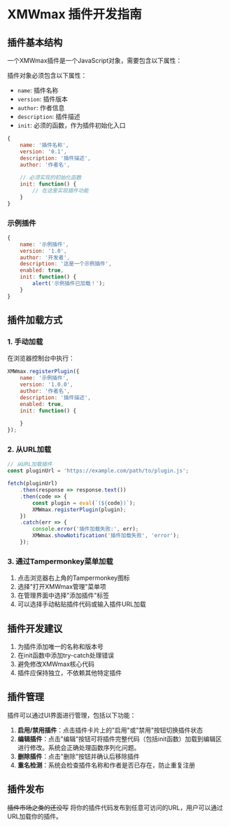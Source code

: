 # XMWmax 插件开发指南

## 插件基本结构

一个XMWmax插件是一个JavaScript对象，需要包含以下属性：

插件对象必须包含以下属性：
- `name`: 插件名称
- `version`: 插件版本
- `author`: 作者信息
- `description`: 插件描述
- `init`: 必须的函数，作为插件初始化入口

```javascript
{
    name: '插件名称',
    version: '0.1',
    description: '插件描述',
    author: '作者名',
    
    // 必须实现的初始化函数
    init: function() {
        // 在这里实现插件功能
    }
}
```
### 示例插件
```javascript
{
    name: '示例插件',
    version: '1.0',
    author: '开发者',
    description: '这是一个示例插件',
    enabled: true,
    init: function() {
        alert('示例插件已加载！');
    }
}
```

## 插件加载方式

### 1. 手动加载

在浏览器控制台中执行：
```javascript
XMWmax.registerPlugin({
    name: '示例插件',
    version: '1.0.0',
    author: '作者名',
    description: '插件描述',
    enabled: true,
    init: function() {
        
    }
});
```

### 2. 从URL加载

```javascript
// 从URL加载插件
const pluginUrl = 'https://example.com/path/to/plugin.js';

fetch(pluginUrl)
    .then(response => response.text())
    .then(code => {
        const plugin = eval(`(${code})`);
        XMWmax.registerPlugin(plugin);
    })
    .catch(err => {
        console.error('插件加载失败:', err);
        XMWmax.showNotification('插件加载失败', 'error');
    });
```

### 3. 通过Tampermonkey菜单加载

1. 点击浏览器右上角的Tampermonkey图标
2. 选择"打开XMWmax管理"菜单项
3. 在管理界面中选择"添加插件"标签
4. 可以选择手动粘贴插件代码或输入插件URL加载

## 插件开发建议

1. 为插件添加唯一的名称和版本号
2. 在init函数中添加try-catch处理错误
3. 避免修改XMWmax核心代码
4. 插件应保持独立，不依赖其他特定插件

## 插件管理

插件可以通过UI界面进行管理，包括以下功能：

1. **启用/禁用插件**：点击插件卡片上的"启用"或"禁用"按钮切换插件状态
2. **编辑插件**：点击"编辑"按钮可将插件完整代码（包括init函数）加载到编辑区进行修改。系统会正确处理函数序列化问题。
3. **删除插件**：点击"删除"按钮并确认后移除插件
4. **重名检测**：系统会检查插件名称和作者是否已存在，防止重复注册

## 插件发布

~~插件市场之类的还没写~~
将你的插件代码发布到任意可访问的URL，用户可以通过URL加载你的插件。